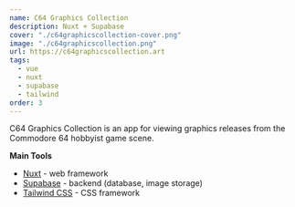 ```yaml
---
name: C64 Graphics Collection
description: Nuxt + Supabase
cover: "./c64graphicscollection-cover.png"
image: "./c64graphicscollection.png"
url: https://c64graphicscollection.art
tags:
  - vue
  - nuxt
  - supabase
  - tailwind
order: 3
---
```


C64 Graphics Collection is an app for viewing graphics releases from the Commodore 64 hobbyist game scene.

**Main Tools**

- [Nuxt](https://nuxt.com) - web framework
- [Supabase](https://picocss.com/) - backend (database, image storage)
- [Tailwind CSS](https://tailwindui.com/) - CSS framework
